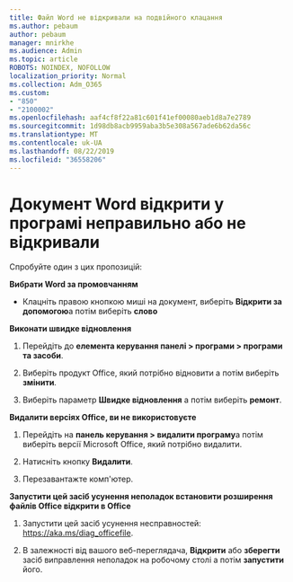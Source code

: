 ```yaml
---
title: Файл Word не відкривали на подвійного клацання
ms.author: pebaum
author: pebaum
manager: mnirkhe
ms.audience: Admin
ms.topic: article
ROBOTS: NOINDEX, NOFOLLOW
localization_priority: Normal
ms.collection: Adm_O365
ms.custom:
- "850"
- "2100002"
ms.openlocfilehash: aaf4cf8f22a81c601f41ef00080aeb1d8a7e2789
ms.sourcegitcommit: 1d98db8acb9959aba3b5e308a567ade6b62da56c
ms.translationtype: MT
ms.contentlocale: uk-UA
ms.lasthandoff: 08/22/2019
ms.locfileid: "36558206"
---
```

# <a name="word-document-opened-in-the-wrong-app-or-didnt-open"></a>Документ Word відкрити у програмі неправильно або не відкривали

Спробуйте один з цих пропозицій:

**Вибрати Word за промовчанням**

- Клацніть правою кнопкою миші на документ, виберіть **Відкрити за допомогою**а потім виберіть **слово**

**Виконати швидке відновлення**

1. Перейдіть до **елемента керування панелі > програми > програми та засоби**.

2. Виберіть продукт Office, який потрібно відновити а потім виберіть **змінити**.

3. Виберіть параметр **Швидке відновлення** а потім виберіть **ремонт**.

**Видалити версіях Office, ви не використовуєте**

1. Перейдіть на **панель керування > видалити програму**а потім виберіть версії Microsoft Office, який потрібно видалити.

2. Натисніть кнопку **Видалити**.

3. Перезавантажте комп'ютер.

**Запустити цей засіб усунення неполадок встановити розширення файлів Office відкрити в Office**

1. Запустити цей засіб усунення несправностей: https://aka.ms/diag_officefile.

2. В залежності від вашого веб-переглядача, **Відкрити** або **зберегти** засіб виправлення неполадок на робочому столі а потім **запустити** його.
